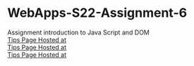 # WebApps-S22-Assignment-6

Assignment introduction to Java Script and DOM <br>
[Tips Page Hosted at](https://44-563-web-apps-s22.github.io/webapps-s22-assignment-6-bindisanjay/tips.html)<br>
[Tips Page Hosted at](https://44-563-web-apps-s22.github.io/webapps-s22-assignment-6-bindisanjay/president.html)<br>
[Tips Page Hosted at](https://44-563-web-apps-s22.github.io/webapps-s22-assignment-6-bindisanjay/computer.html)<br>
